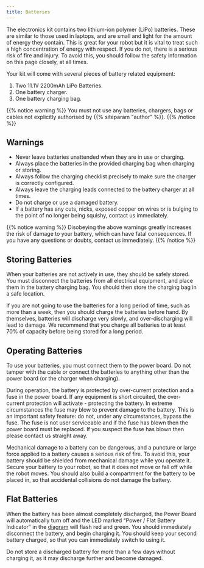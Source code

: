 ```yaml
---
title: Batteries
---
```


The electronics kit contains two lithium-ion polymer (LiPo) batteries. These are similar to those used in laptops, and are small and light for the amount of energy they contain. This is great for your robot but it is vital to treat such a high concentration of energy with respect. If you do not, there is a serious risk of fire and injury. To avoid this, you should follow the safety information on this page closely, at all times.

Your kit will come with several pieces of battery related equipment:

1. Two 11.1V 2200mAh LiPo Batteries.
2. One battery charger.
3. One battery charging bag.

{{% notice warning %}}
You must not use any batteries, chargers, bags or cables not explicitly authorised by {{% siteparam "author" %}}.
{{% /notice %}}

## Warnings
- Never leave batteries unattended when they are in use or charging.
- Always place the batteries in the provided charging bag when charging or storing.
- Always follow the charging checklist precisely to make sure the charger is correctly configured.
- Always leave the charging leads connected to the battery charger at all times.
- Do not charge or use a damaged battery.
- If a battery has any cuts, nicks, exposed copper on wires or is bulging to the point of no longer being squishy, contact us immediately.

{{% notice warning %}}
Disobeying the above warnings greatly increases the risk of damage to your battery, which can have fatal consequences. If you have any questions or doubts, contact us immediately.
{{% /notice %}}

## Storing Batteries
When your batteries are not actively in use, they should be safely stored. You must disconnect the batteries from all electrical equipment, and place them in the battery charging bag. You should then store the charging bag in a safe location.

If you are not going to use the batteries for a long period of time, such as more than a week, then you should charge the batteries before hand. By themselves, batteries will discharge very slowly, and over-discharging will lead to damage. We recommend that you charge all batteries to at least 70% of capacity before being stored for a long period.

## Operating Batteries
To use your batteries, you must connect them to the power board. Do not tamper with the cable or connect the batteries to anything other than the power board (or the charger when charging).

During operation, the battery is protected by over-current protection and a fuse in the power board. If any equipment is short circuited, the over-current protection will activate - protecting the battery. In extreme circumstances the fuse may blow to prevent damage to the battery. This is an important safety feature: do not, under any circumstances, bypass the fuse. The fuse is not user serviceable and if the fuse has blown then the power board must be replaced. If you suspect the fuse has blown then please contact us straight away.

Mechanical damage to a battery can be dangerous, and a puncture or large force applied to a battery causes a serious risk of fire. To avoid this, your battery should be shielded from mechanical damage while you operate it. Secure your battery to your robot, so that it does not move or fall off while the robot moves. You should also build a compartment for the battery to be placed in, so that accidental collisions do not damage the battery.

## Flat Batteries
When the battery has been almost completely discharged, the Power Board will automatically turn off and the LED marked “Power / Flat Battery Indicator” in the [diagram](/kit/power-board/#board-diagram) will flash red and green. You should immediately disconnect the battery, and begin charging it. You should keep your second battery charged, so that you can immediately switch to using it.

Do not store a discharged battery for more than a few days without charging it, as it may discharge further and become damaged.
